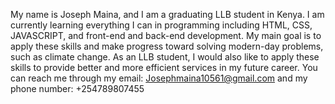 My name is Joseph Maina, and I am a graduating LLB student in Kenya.
I am currently learning everything I can in programming including HTML, CSS, JAVASCRIPT, and front-end and back-end development.
My main goal is to apply these skills and make progress toward solving modern-day problems, such as climate change.
As an LLB student, I would also like to apply these skills to provide better and more efficient services in my future career.
You can reach me through my email: Josephmaina10561@gmail.com and my phone number: +254789807455
